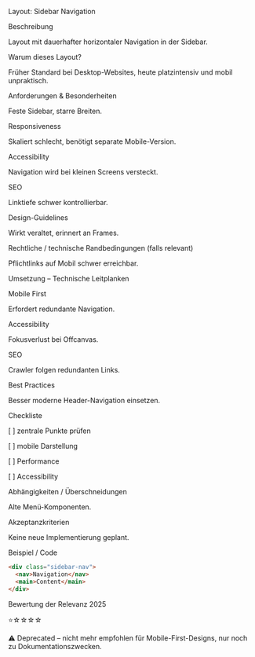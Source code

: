 Layout: Sidebar Navigation

Beschreibung

Layout mit dauerhafter horizontaler Navigation in der Sidebar.

Warum dieses Layout?

Früher Standard bei Desktop-Websites, heute platzintensiv und mobil unpraktisch.

Anforderungen & Besonderheiten

Feste Sidebar, starre Breiten.

Responsiveness

Skaliert schlecht, benötigt separate Mobile-Version.

Accessibility

Navigation wird bei kleinen Screens versteckt.

SEO

Linktiefe schwer kontrollierbar.

Design-Guidelines

Wirkt veraltet, erinnert an Frames.

Rechtliche / technische Randbedingungen (falls relevant)

Pflichtlinks auf Mobil schwer erreichbar.

Umsetzung – Technische Leitplanken

Mobile First

Erfordert redundante Navigation.

Accessibility

Fokusverlust bei Offcanvas.

SEO

Crawler folgen redundanten Links.

Best Practices

Besser moderne Header-Navigation einsetzen.

Checkliste

[ ] zentrale Punkte prüfen

[ ] mobile Darstellung

[ ] Performance

[ ] Accessibility

Abhängigkeiten / Überschneidungen

Alte Menü-Komponenten.

Akzeptanzkriterien

Keine neue Implementierung geplant.

Beispiel / Code

```html
<div class="sidebar-nav">
  <nav>Navigation</nav>
  <main>Content</main>
</div>
```

Bewertung der Relevanz 2025

⭐☆☆☆☆

⚠️ Deprecated – nicht mehr empfohlen für Mobile-First-Designs, nur noch zu Dokumentationszwecken.
